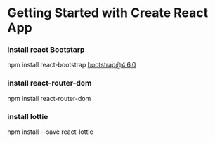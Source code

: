 # Getting Started with Create React App

### install react Bootstarp
npm install react-bootstrap bootstrap@4.6.0

### install react-router-dom 

npm install react-router-dom

### install lottie

npm install --save react-lottie
